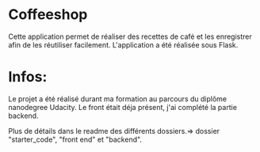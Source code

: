 # Coffeeshop
Cette application permet de réaliser des recettes de café et les enregistrer afin de les réutiliser facilement. L'application a été réalisée sous Flask.

# Infos:
Le projet a été réalisé durant ma formation au parcours du diplôme nanodegree Udacity.
Le front était déja présent, j'ai complété la partie backend.

Plus de détails dans le readme des différents dossiers.=> dossier "starter_code", "front end" et "backend".
